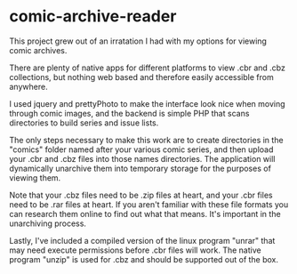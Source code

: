 comic-archive-reader
====================

This project grew out of an irratation I had with my options for viewing comic archives. 

There are plenty of native apps for different platforms to view .cbr and .cbz collections, but nothing web based and therefore easily accessible from anywhere.

I used jquery and prettyPhoto to make the interface look nice when moving through comic images, and the backend is simple PHP that scans directories to build series and issue lists.

The only steps necessary to make this work are to create directories in the "comics" folder named after your various comic series, and then upload your .cbr and .cbz files into those names directories. The application will dynamically unarchive them into temporary storage for the purposes of viewing them.

Note that your .cbz files need to be .zip files at heart, and your .cbr files need to be .rar files at heart. If you aren't familiar with these file formats you can research them online to find out what that means. It's important in the unarchiving process.

Lastly, I've included a compiled version of the linux program "unrar" that may need execute permissions before .cbr files will work. The native program "unzip" is used for .cbz and should be supported out of the box.
